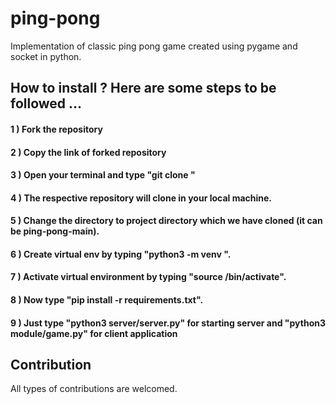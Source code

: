 # ping-pong

Implementation of classic ping pong game created using pygame and socket in python.


## How to install ? Here are some steps to be followed ...

#### 1 ) Fork the repository <br/>
#### 2 ) Copy the link of forked repository <br/>
#### 3 ) Open your terminal and type "git clone <repo link>" <br/>
#### 4 ) The respective repository will clone in your local machine. <br/>
#### 5 ) Change the directory to project directory which we have cloned (it can be ping-pong-main).
#### 6 ) Create virtual env by typing "python3 -m venv <env name>".
#### 7 ) Activate virtual environment by typing "source <env name>/bin/activate".
#### 8 ) Now type "pip install -r requirements.txt".
#### 9 ) Just type "python3 server/server.py" for starting server and "python3 module/game.py" for client application
  

## Contribution
All types of contributions are welcomed.
